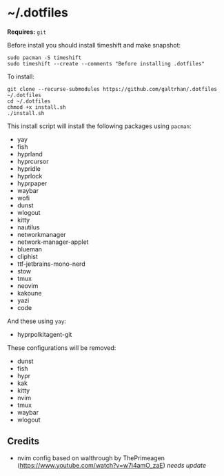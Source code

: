 # ~/.dotfiles                                                        

**Requires:** `git`

Before install you should install timeshift and make snapshot:
```
sudo pacman -S timeshift
sudo timeshift --create --comments "Before installing .dotfiles"
```

To install:

```
git clone --recurse-submodules https://github.com/galtrhan/.dotfiles ~/.dotfiles
cd ~/.dotfiles
chmod +x install.sh
./install.sh
```

This install script will install the following packages using `pacman`:
- yay
- fish
- hyprland
- hyprcursor
- hypridle
- hyprlock
- hyprpaper
- waybar
- wofi
- dunst
- wlogout
- kitty
- nautilus
- networkmanager
- network-manager-applet
- blueman
- cliphist
- ttf-jetbrains-mono-nerd
- stow
- tmux
- neovim
- kakoune
- yazi
- code

And these using `yay`:
- hyprpolkitagent-git

These configurations will be removed:
- dunst
- fish
- hypr
- kak
- kitty
- nvim
- tmux
- waybar
- wlogout

## Credits
- nvim config based on walthrough by ThePrimeagen (https://www.youtube.com/watch?v=w7i4amO_zaE) *needs update*